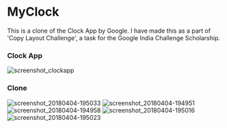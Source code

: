 # MyClock
This is a clone of the Clock App by Google.
I have made this as a part of 'Copy Layout Challenge', a task for the Google India Challenge Scholarship.

### Clock App
![screenshot_clockapp](https://user-images.githubusercontent.com/35659656/37696469-b0197d6e-2cfc-11e8-94b2-b5543c618780.png)
### Clone
![screenshot_20180404-195033](https://user-images.githubusercontent.com/35659656/38313605-0fb04bcc-3842-11e8-94fb-50720ceb8470.png)
![screenshot_20180404-194951](https://user-images.githubusercontent.com/35659656/38313606-0ffceacc-3842-11e8-9cef-e790b30650f3.png)
![screenshot_20180404-194958](https://user-images.githubusercontent.com/35659656/38313609-106cae48-3842-11e8-8a81-ab0089d5dc0a.png)
![screenshot_20180404-195016](https://user-images.githubusercontent.com/35659656/38313610-10f73432-3842-11e8-8eaa-63b77af90401.png)
![screenshot_20180404-195023](https://user-images.githubusercontent.com/35659656/38313611-1180756c-3842-11e8-9a06-d99c71a8a53c.png)
